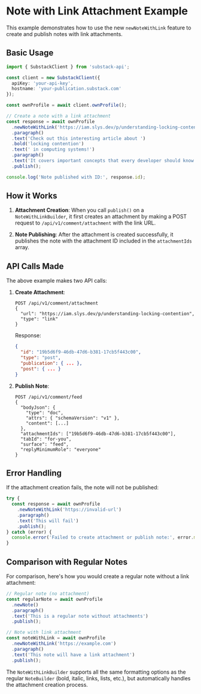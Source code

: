 # Note with Link Attachment Example

This example demonstrates how to use the new `newNoteWithLink` feature to create and publish notes with link attachments.

## Basic Usage

```typescript
import { SubstackClient } from 'substack-api';

const client = new SubstackClient({
  apiKey: 'your-api-key',
  hostname: 'your-publication.substack.com'
});

const ownProfile = await client.ownProfile();

// Create a note with a link attachment
const response = await ownProfile
  .newNoteWithLink('https://iam.slys.dev/p/understanding-locking-contention')
  .paragraph()
  .text('Check out this interesting article about ')
  .bold('locking contention')
  .text(' in computing systems!')
  .paragraph()
  .text('It covers important concepts that every developer should know.')
  .publish();

console.log('Note published with ID:', response.id);
```

## How it Works

1. **Attachment Creation**: When you call `publish()` on a `NoteWithLinkBuilder`, it first creates an attachment by making a POST request to `/api/v1/comment/attachment` with the link URL.

2. **Note Publishing**: After the attachment is created successfully, it publishes the note with the attachment ID included in the `attachmentIds` array.

## API Calls Made

The above example makes two API calls:

1. **Create Attachment**:
   ```
   POST /api/v1/comment/attachment
   {
     "url": "https://iam.slys.dev/p/understanding-locking-contention",
     "type": "link"
   }
   ```
   
   Response:
   ```json
   {
     "id": "19b5d6f9-46db-47d6-b381-17cb5f443c00",
     "type": "post",
     "publication": { ... },
     "post": { ... }
   }
   ```

2. **Publish Note**:
   ```
   POST /api/v1/comment/feed
   {
     "bodyJson": {
       "type": "doc",
       "attrs": { "schemaVersion": "v1" },
       "content": [...]
     },
     "attachmentIds": ["19b5d6f9-46db-47d6-b381-17cb5f443c00"],
     "tabId": "for-you",
     "surface": "feed",
     "replyMinimumRole": "everyone"
   }
   ```

## Error Handling

If the attachment creation fails, the note will not be published:

```typescript
try {
  const response = await ownProfile
    .newNoteWithLink('https://invalid-url')
    .paragraph()
    .text('This will fail')
    .publish();
} catch (error) {
  console.error('Failed to create attachment or publish note:', error.message);
}
```

## Comparison with Regular Notes

For comparison, here's how you would create a regular note without a link attachment:

```typescript
// Regular note (no attachment)
const regularNote = await ownProfile
  .newNote()
  .paragraph()
  .text('This is a regular note without attachments')
  .publish();

// Note with link attachment  
const noteWithLink = await ownProfile
  .newNoteWithLink('https://example.com')
  .paragraph()
  .text('This note will have a link attachment')
  .publish();
```

The `NoteWithLinkBuilder` supports all the same formatting options as the regular `NoteBuilder` (bold, italic, links, lists, etc.), but automatically handles the attachment creation process.